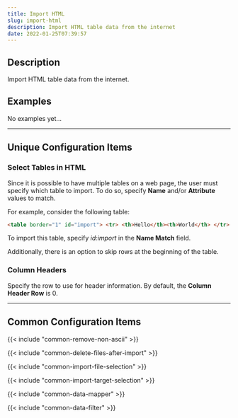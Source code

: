 ```yaml
---
title: Import HTML
slug: import-html
description: Import HTML table data from the internet
date: 2022-01-25T07:39:57
---
```


## Description

Import HTML table data from the internet.


## Examples

No examples yet...

---

## Unique Configuration Items

### Select Tables in HTML

Since it is possible to have multiple tables on a web page, the user must specify which table to import. To do so, specify **Name** and/or **Attribute** values to match.

For example, consider the following table:

```html
<table border="1" id="import"> <tr> <th>Hello</th><th>World</th> </tr> <tr> <td>1</td><td>2</td> </tr> <tr> <td>3</td><td>4</td> </tr> </table>
```

To import this table, specify *id:import* in the **Name Match** field.

Additionally, there is an option to skip rows at the beginning of the table.


### Column Headers

Specify the row to use for header information. By default, the **Column Header Row** is 0.

---

## Common Configuration Items

{{< include "common-remove-non-ascii" >}}

{{< include "common-delete-files-after-import" >}}

{{< include "common-import-file-selection" >}}

{{< include "common-import-target-selection" >}}

{{< include "common-data-mapper" >}}

{{< include "common-data-filter" >}}

